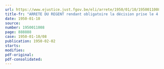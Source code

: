 ```yaml
---
url: https://www.ejustice.just.fgov.be/eli/arrete/1950/01/10/1950011008/justel
title-fr: "ARRETE DU REGENT rendant obligatoire la décision prise le 4 octobre 1949 par la Commission paritaire de l'Industrie de la Chaux et des Pierres calcaires non taillées des Régions de Charleroi, Namur et Liège."
date: 1950-01-10
source:
number: 1950011008
page: 888888
case: 1950-01-10/08
publication: 1950-02-02
starts:
modifies:
pdf-original:
pdf-consolidated:
---
```


